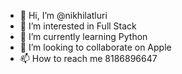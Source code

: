 - 👋 Hi, I’m @nikhilatluri
- 👀 I’m interested in Full Stack 
- 🌱 I’m currently learning Python
- 💞️ I’m looking to collaborate on Apple
- 📫 How to reach me 8186896647

<!---
nikhilatluri/nikhilatluri is a ✨ special ✨ repository because its `README.md` (this file) appears on your GitHub profile.
You can click the Preview link to take a look at your changes.
--->

